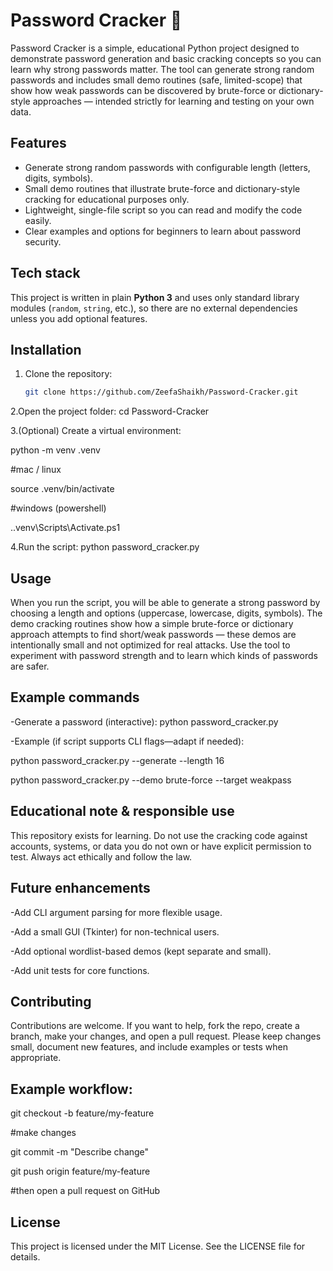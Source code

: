 # Password Cracker 🔐

Password Cracker is a simple, educational Python project designed to demonstrate password generation and basic cracking concepts so you can learn why strong passwords matter. The tool can generate strong random passwords and includes small demo routines (safe, limited-scope) that show how weak passwords can be discovered by brute-force or dictionary-style approaches — intended strictly for learning and testing on your own data.

## Features
- Generate strong random passwords with configurable length (letters, digits, symbols).
- Small demo routines that illustrate brute-force and dictionary-style cracking for educational purposes only.
- Lightweight, single-file script so you can read and modify the code easily.
- Clear examples and options for beginners to learn about password security.

## Tech stack
This project is written in plain **Python 3** and uses only standard library modules (`random`, `string`, etc.), so there are no external dependencies unless you add optional features.

## Installation
1. Clone the repository:
   ```bash
   git clone https://github.com/ZeefaShaikh/Password-Cracker.git
2.Open the project folder:
cd Password-Cracker


3.(Optional) Create a virtual environment:

python -m venv .venv

#mac / linux

source .venv/bin/activate

#windows (powershell)

.\.venv\Scripts\Activate.ps1


4.Run the script:
python password_cracker.py


## Usage
When you run the script, you will be able to generate a strong password by choosing a length and options (uppercase, lowercase, digits, symbols). The demo cracking routines show how a simple brute-force or dictionary approach attempts to find short/weak passwords — these demos are intentionally small and not optimized for real attacks. Use the tool to experiment with password strength and to learn which kinds of passwords are safer.


## Example commands
-Generate a password (interactive):
python password_cracker.py

-Example (if script supports CLI flags—adapt if needed):

python password_cracker.py --generate --length 16

python password_cracker.py --demo brute-force --target weakpass


## Educational note & responsible use
This repository exists for learning. Do not use the cracking code against accounts, systems, or data you do not own or have explicit permission to test. Always act ethically and follow the law.


## Future enhancements

-Add CLI argument parsing for more flexible usage.

-Add a small GUI (Tkinter) for non-technical users.

-Add optional wordlist-based demos (kept separate and small).

-Add unit tests for core functions.


## Contributing
Contributions are welcome. If you want to help, fork the repo, create a branch, make your changes, and open a pull request. Please keep changes small, document new features, and include examples or tests when appropriate.


## Example workflow:

git checkout -b feature/my-feature

#make changes

git commit -m "Describe change"

git push origin feature/my-feature

#then open a pull request on GitHub

## License
This project is licensed under the MIT License. See the LICENSE file for details.
